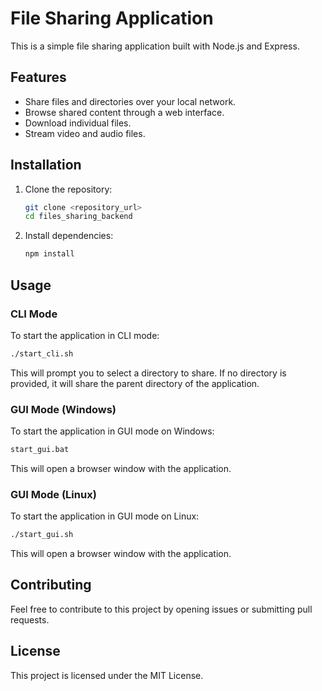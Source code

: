 # File Sharing Application

This is a simple file sharing application built with Node.js and Express.

## Features

- Share files and directories over your local network.
- Browse shared content through a web interface.
- Download individual files.
- Stream video and audio files.

## Installation

1. Clone the repository:

   ```bash
   git clone <repository_url>
   cd files_sharing_backend
   ```

2. Install dependencies:

   ```bash
   npm install
   ```

## Usage

### CLI Mode

To start the application in CLI mode:

```bash
./start_cli.sh
```

This will prompt you to select a directory to share. If no directory is provided, it will share the parent directory of the application.

### GUI Mode (Windows)

To start the application in GUI mode on Windows:

```bash
start_gui.bat
```

This will open a browser window with the application.

### GUI Mode (Linux)

To start the application in GUI mode on Linux:

```bash
./start_gui.sh
```

This will open a browser window with the application.

## Contributing

Feel free to contribute to this project by opening issues or submitting pull requests.

## License

This project is licensed under the MIT License.
